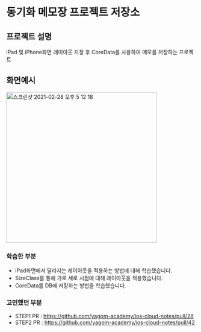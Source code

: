 # 동기화 메모장 프로젝트 저장소
## 프로젝트 설명
iPad 및 iPhone화면 레이아웃 지정 후 CoreData를 사용하여 메모를 저장하는 프로젝트

## 화면예시
<img width="400" alt="스크린샷 2021-02-28 오후 5 12 18" src="https://user-images.githubusercontent.com/55218398/153730006-ba9dca2a-a350-4d9c-b8a0-65ca0e387da2.png">


### 학습한 부분
- iPad화면에서 달라지는 레이아웃을 적용하는 방법에 대해 학습했습니다.
- SizeClass를 통해 가로 세로 시점에 대해 레이아웃을 적용했습니다.
- CoreData를 DB에 저장하는 방법을 학습했습니다.


### 고민했던 부분

- STEP1 PR : https://github.com/yagom-academy/ios-cloud-notes/pull/28
- STEP2 PR : https://github.com/yagom-academy/ios-cloud-notes/pull/42
